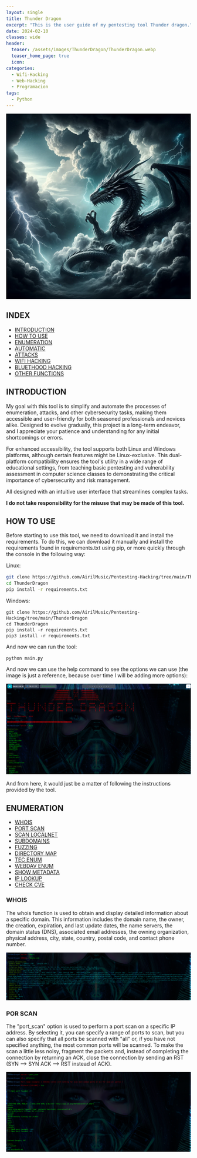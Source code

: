 ```yaml
---
layout: single
title: Thunder Dragon
excerpt: "This is the user guide of my pentesting tool Thunder dragon."
date: 2024-02-10
classes: wide
header:
  teaser: /assets/images/ThunderDragon/ThunderDragon.webp
  teaser_home_page: true
  icon: 
categories:
  - Wifi-Hacking
  - Web-Hacking
  - Programacion
tags:  
  - Python
---
```


![](/assets/images/ThunderDragon/ThunderDragon.webp)

## INDEX

- [INTRODUCTION](#introduction)
- [HOW TO USE](#how)
- [ENUMERATION](#enumeration)
- [AUTOMATIC](#auto)
- [ATTACKS](#attacks)
- [WIFI HACKING](#wifi)
- [BLUETHOOD HACKING](#bluethood)
- [OTHER FUNCTIONS](#other)

<a id="introduction"></a>
## INTRODUCTION

My goal with this tool is to simplify and automate the processes of enumeration, attacks, and other cybersecurity tasks, making them accessible and user-friendly for both seasoned professionals and novices alike. Designed to evolve gradually, this project is a long-term endeavor, and I appreciate your patience and understanding for any initial shortcomings or errors.

For enhanced accessibility, the tool supports both Linux and Windows platforms, although certain features might be Linux-exclusive. This dual-platform compatibility ensures the tool's utility in a wide range of educational settings, from teaching basic pentesting and vulnerability assessment in computer science classes to demonstrating the critical importance of cybersecurity and risk management.

All designed with an intuitive user interface that streamlines complex tasks. 

**I do not take responsibility for the misuse that may be made of this tool.**

<a id="how"></a>
## HOW TO USE

Before starting to use this tool, we need to download it and install the requirements. To do this, we can download it manually and install the requirements found in requirements.txt using pip, or more quickly through the console in the following way:

Linux:

```bash
git clone https://github.com/AirilMusic/Pentesting-Hacking/tree/main/ThunderDragon
cd ThunderDragon
pip install -r requirements.txt
```

Windows:

```
git clone https://github.com/AirilMusic/Pentesting-Hacking/tree/main/ThunderDragon
cd ThunderDragon
pip install -r requirements.txt
pip3 install -r requirements.txt
```

And now we can run the tool:

```
python main.py
```

And now we can use the help command to see the options we can use (the image is just a reference, because over time I will be adding more options):

![](/assets/images/ThunderDragon/help.png)

And from here, it would just be a matter of following the instructions provided by the tool.

<a id="enumeration"></a>
## ENUMERATION

- [WHOIS](#e1)
- [PORT SCAN](#e2)
- [SCAN LOCALNET](#e3)
- [SUBDOMAINS](#e4)
- [FUZZING](#e5)
- [DIRECTORY MAP](#e6)
- [TEC ENUM](#e7)
- [WEBDAV ENUM](#e8)
- [SHOW METADATA](#e9)
- [IP LOOKUP](#e10)
- [CHECK CVE](#e11)

<a id="e1"></a>
### WHOIS

The whois function is used to obtain and display detailed information about a specific domain. This information includes the domain name, the owner, the creation, expiration, and last update dates, the name servers, the domain status (DNS), associated email addresses, the owning organization, physical address, city, state, country, postal code, and contact phone number.

![](/assets/images/ThunderDragon/whois.PNG)

<a id="e2"></a>
### POR SCAN

The "port_scan" option is used to perform a port scan on a specific IP address. By selecting it, you can specify a range of ports to scan, but you can also specify that all ports be scanned with "all" or, if you have not specified anything, the most common ports will be scanned. To make the scan a little less noisy, fragment the packets and, instead of completing the connection by returning an ACK, close the connection by sending an RST (SYN --> SYN ACK --> RST instead of ACK).

![](/assets/images/ThunderDragon/port_scan.PNG)
